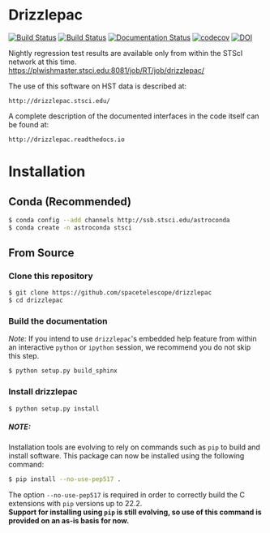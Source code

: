 # Drizzlepac

[![Build Status](https://dev.azure.com/spacetelescope/drizzlepac/_apis/build/status/spacetelescope.drizzlepac?branchName=master)](https://dev.azure.com/spacetelescope/drizzlepac/_build/latest?definitionId=2&branchName=master)
[![Build Status](https://ssbjenkins.stsci.edu/job/STScI/job/drizzlepac/job/master/badge/icon)](https://ssbjenkins.stsci.edu/job/STScI/job/drizzlepac/job/master/)
[![Documentation Status](https://readthedocs.org/projects/drizzlepac/badge/?version=latest)](http://drizzlepac.readthedocs.io/en/latest/?badge=latest)
[![codecov](https://codecov.io/gh/spacetelescope/drizzlepac/branch/master/graph/badge.svg)](https://codecov.io/gh/spacetelescope/drizzlepac)
[![DOI](https://zenodo.org/badge/DOI/10.5281/zenodo.3743274.svg)](https://doi.org/10.5281/zenodo.3743274)

Nightly regression test results are available only from within the STScI network at this time.
https://plwishmaster.stsci.edu:8081/job/RT/job/drizzlepac/

The use of this software on HST data is described at:

    http://drizzlepac.stsci.edu/

A complete description of the documented interfaces in the code itself 
can be found at:

    http://drizzlepac.readthedocs.io


# Installation

## Conda (Recommended)

```bash
$ conda config --add channels http://ssb.stsci.edu/astroconda
$ conda create -n astroconda stsci
```

## From Source

### Clone this repository
```bash
$ git clone https://github.com/spacetelescope/drizzlepac
$ cd drizzlepac
```

### Build the documentation

*Note:* If you intend to use `drizzlepac`'s embedded help feature from within
an interactive `python` or `ipython` session, we recommend you do not skip
this step.

```bash
$ python setup.py build_sphinx
```

### Install drizzlepac

```bash
$ python setup.py install
```

##### NOTE:
Installation tools are evolving to rely on commands such as `pip` 
to build and install software.  This package can now be installed 
using the following command:

```bash
$ pip install --no-use-pep517 .
```
The option `--no-use-pep517` is required in order to correctly build 
the C extensions with `pip` versions up to 22.2.  
**Support for installing using `pip` is still evolving, so use of this 
command is provided on an as-is basis for now.**
